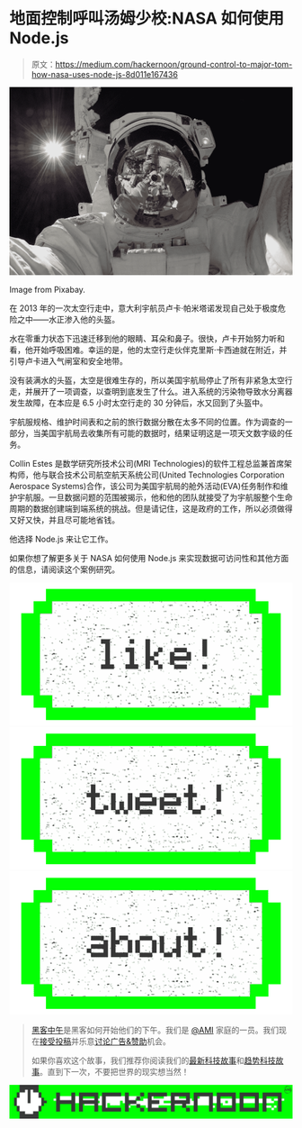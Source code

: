 # 地面控制呼叫汤姆少校:NASA 如何使用 Node.js

> 原文：<https://medium.com/hackernoon/ground-control-to-major-tom-how-nasa-uses-node-js-8d011e167436>

![](img/4df827207dce9d1877a2bd172ca552e1.png)

Image from Pixabay.

在 2013 年的一次太空行走中，意大利宇航员卢卡·帕米塔诺发现自己处于极度危险之中——水正渗入他的头盔。

水在零重力状态下迅速迁移到他的眼睛、耳朵和鼻子。很快，卢卡开始努力听和看，他开始呼吸困难。幸运的是，他的太空行走伙伴克里斯·卡西迪就在附近，并引导卢卡进入气闸室和安全地带。

没有装满水的头盔，太空是很难生存的，所以美国宇航局停止了所有非紧急太空行走，并展开了一项调查，以查明到底发生了什么。进入系统的污染物导致水分离器发生故障，在本应是 6.5 小时太空行走的 30 分钟后，水又回到了头盔中。

宇航服规格、维护时间表和之前的旅行数据分散在太多不同的位置。作为调查的一部分，当美国宇航局去收集所有可能的数据时，结果证明这是一项天文数字级的任务。

Collin Estes 是数学研究所技术公司(MRI Technologies)的软件工程总监兼首席架构师，他与联合技术公司航空航天系统公司(United Technologies Corporation Aerospace Systems)合作，该公司为美国宇航局的舱外活动(EVA)任务制作和维护宇航服。一旦数据问题的范围被揭示，他和他的团队就接受了为宇航服整个生命周期的数据创建端到端系统的挑战。但是请记住，这是政府的工作，所以必须做得又好又快，并且尽可能地省钱。

他选择 Node.js 来让它工作。

如果你想了解更多关于 NASA 如何使用 Node.js 来实现数据可访问性和其他方面的信息，请阅读这个案例研究。

[![](img/50ef4044ecd4e250b5d50f368b775d38.png)](http://bit.ly/HackernoonFB)[![](img/979d9a46439d5aebbdcdca574e21dc81.png)](https://goo.gl/k7XYbx)[![](img/2930ba6bd2c12218fdbbf7e02c8746ff.png)](https://goo.gl/4ofytp)

> [黑客中午](http://bit.ly/Hackernoon)是黑客如何开始他们的下午。我们是 [@AMI](http://bit.ly/atAMIatAMI) 家庭的一员。我们现在[接受投稿](http://bit.ly/hackernoonsubmission)并乐意[讨论广告&赞助](mailto:partners@amipublications.com)机会。
> 
> 如果你喜欢这个故事，我们推荐你阅读我们的[最新科技故事](http://bit.ly/hackernoonlatestt)和[趋势科技故事](https://hackernoon.com/trending)。直到下一次，不要把世界的现实想当然！

![](img/be0ca55ba73a573dce11effb2ee80d56.png)
